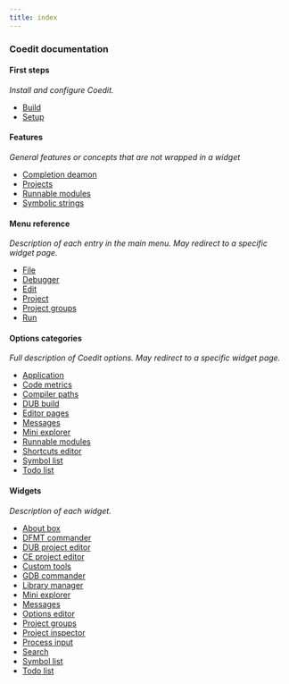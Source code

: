 ```yaml
---
title: index
---
```


### Coedit documentation

#### First steps

_Install and configure Coedit._

* [Build](build.md)
* [Setup](setup.md)

#### Features

_General features or concepts that are not wrapped in a widget_

* [Completion deamon](features_dcd.md)
* [Projects](features_projects)
* [Runnable modules](features_runnables)
* [Symbolic strings](features_symbolic_strings)

#### Menu reference

_Description of each entry in the main menu. May redirect to a specific widget page._

* [File]()
* [Debugger]()
* [Edit]()
* [Project](features_projects)
* [Project groups](widgets_project_groups)
* [Run]()

#### Options categories

_Full description of Coedit options. May redirect to a specific widget page._

* [Application](options_application)
* [Code metrics](options_code_metrics)
* [Compiler paths](options_compilers_paths)
* [DUB build](options_dub_build)
* [Editor pages](options_editor_pages)
* [Messages](widgets_messages)
* [Mini explorer](widgets_mini_explorer)
* [Runnable modules](features_runnables)
* [Shortcuts editor](options_shortcuts_editor)
* [Symbol list](widgets_symbol_list)
* [Todo list](widgets_todo_list)

#### Widgets

_Description of each widget._

* [About box](widgets_about)
* [DFMT commander](widgets_dfmt_commander)
* [DUB project editor](widgets_dub_project_editor)
* [CE project editor](widgets_ce_project_editor)
* [Custom tools](widgets_custom_tools)
* [GDB commander](widgets_gdb_commander)
* [Library manager](widgets_library_manager)
* [Mini explorer](widgets_mini_explorer)
* [Messages](widgets_messages)
* [Options editor](widgets_options_editor)
* [Project groups](widgets_project_groups)
* [Project inspector](widgets_project_inspector)
* [Process input](widgets_process_input)
* [Search](widgets_search)
* [Symbol list](widgets_symbol_list)
* [Todo list](widgets_todo_list)

